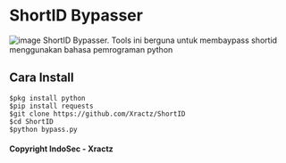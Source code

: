 # ShortID Bypasser
![image](https://github.com/Xractz/ShortID/blob/master/ShortID.jpg)
ShortID Bypasser. Tools ini berguna untuk membaypass shortid menggunakan bahasa pemrograman python

## Cara Install
```
$pkg install python
$pip install requests
$git clone https://github.com/Xractz/ShortID
$cd ShortID
$python bypass.py
```

#### Copyright IndoSec - Xractz

